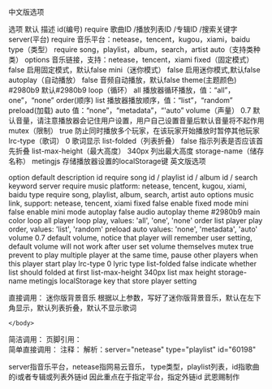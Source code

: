 中文版选项

选项	默认	描述
id(编号)	require	歌曲ID /播放列表ID /专辑ID /搜索关键字
server(平台)	require	音乐平台：netease，tencent，kugou，xiami，baidu
type（类型）	require	song，playlist，album，search，artist
auto（支持类种 类）	options	音乐链接，支持：netease，tencent，xiami
fixed（固定模式）	false	启用固定模式，默认false
mini（迷你模式）	false	启用迷你模式,默认false
autoplay（自动播放）	false	音频自动播放，默认false
theme(主题颜色)	#2980b9	默认#2980b9
loop（循环）	all	播放器循环播放，值：“all”，one”，“none”
order(顺序)	list	播放器播放顺序，值：“list”，“random”
preload(加载)	auto	值：“none”，“metadata”，“'auto”
volume（声量）	0.7	默认音量，请注意播放器会记住用户设置，用户自己设置音量后默认音量将不起作用
mutex（限制）	true	防止同时播放多个玩家，在该玩家开始播放时暂停其他玩家
lrc-type（歌词）	0	歌词显示
list-folded（列表折叠）	false	指示列表是否应该首先折叠
list-max-height（最大高度）	340px	列出最大高度
storage-name（储存名称）	metingjs	存储播放器设置的localStorage键
英文版选项

option	default	description
id	require	song id / playlist id / album id / search keyword
server	require	music platform: netease, tencent, kugou, xiami, baidu
type	require	song, playlist, album, search, artist
auto	options	music link, support: netease, tencent, xiami
fixed	false	enable fixed mode
mini	false	enable mini mode
autoplay	false	audio autoplay
theme	#2980b9	main color
loop	all	player loop play, values: 'all', 'one', 'none'
order	list	player play order, values: 'list', 'random'
preload	auto	values: 'none', 'metadata', 'auto'
volume	0.7	default volume, notice that player will remember user setting, default volume will not work after user set volume themselves
mutex	true	prevent to play multiple player at the same time, pause other players when this player start play
lrc-type	0	lyric type
list-folded	false	indicate whether list should folded at first
list-max-height	340px	list max height
storage-name	metingjs	localStorage key that store player setting



直接调用：
迷你版背景音乐
根据以上参数，写好了迷你版背景音乐，默认在左下角显示，默认列表折叠，默认不显示歌词
<!DOCTYPE html>
<html>
	<head>
		<meta charset="utf-8" />
		<title></title>	
	<!-- require APlayer -->
	<link rel="stylesheet" href="https://cdn.jsdelivr.net/gh/wuenci666/wuenci@master/music/APlayer.min.css">
	<script src="https://cdn.jsdelivr.net/gh/wuenci666/wuenci@master/music/APlayer.min.js"></script>
	<!-- require MetingJS -->
	<script src="https://cdn.jsdelivr.net/gh/wuenci666/wuenci@master/music/Meting.min.js"></script>
	</head>
	<body>

<meting-js 
	server="netease" 
	type="playlist" 
	id="60198"
	fixed="true" 
	autoplay="true"
	loop="all"
	order="random"
	preload="auto"
	list-folded="ture"
	list-max-height="500px"
	lrc-type="1">
</meting-js>

	</body>
</html>
简洁调用：
<!--css-->
<link rel="stylesheet" href="https://cdn.jsdelivr.net/gh/wuenci666/wuenci@master/music/APlayer.min.css">
<!--js-->
	<script src="https://cdn.jsdelivr.net/gh/wuenci666/wuenci@master/music/APlayer.min.js"></script>
	<script src="https://cdn.jsdelivr.net/gh/wuenci666/wuenci@master/music/Meting.min.js"></script>
        <!--使用-->
	<meting-js 
	server="netease" 
	type="playlist" 
	id="60198"
	fixed="true" 
	autoplay="true"
	loop="all"
	order="random"
	preload="auto"
	list-folded="ture"
	list-max-height="500px"
	lrc-type="1">
	</meting-js>
页脚引用：
<link rel="stylesheet" href="https://cdn.jsdelivr.net/gh/wuenci666/wuenci@master/music/APlayer.min.css">
<script src="https://cdn.jsdelivr.net/gh/wuenci666/wuenci@master/music/APlayer.min.js"></script>
<script src="https://cdn.jsdelivr.net/gh/wuenci666/wuenci@master/music/Meting.min.js"></script>
<div>
<meting-js 
	server="netease" 
	type="playlist" 
	id="60198"
	fixed="true" 
	autoplay="true"
	loop="all"
	order="random"
	preload="auto"
	list-folded="ture"
	list-max-height="500px"
	lrc-type="1">
</meting-js>	
</div>
简单直接调用：
<!DOCTYPE html>
<html>
	<head>
		<meta charset="utf-8" />
		<title></title>	
	<!-- require APlayer -->
	<link rel="stylesheet" href="https://cdn.jsdelivr.net/gh/wuenci666/wuenci@master/music/APlayer.min.css">
	<script src="https://cdn.jsdelivr.net/gh/wuenci666/wuenci@master/music/APlayer.min.js"></script>
	<!-- require MetingJS -->
	<script src="https://cdn.jsdelivr.net/gh/wuenci666/wuenci@master/music/Meting.min.js"></script>
	</head>
	<body>
<meting-js server="netease" type="playlist" id="60198"></meting-js>
	</body>
</html>
注释：
 解析：server="netease" type="playlist" id="60198"

server指音乐平台，netease指网易云音乐， type类型，playlist列表，id指歌曲的i或者专辑或列表外链id
因此重点在于指定平台，指定外链id
武恩赐制作
